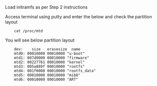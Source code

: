 Load initramfs as per Step 2 instructions

Access terminal using putty and enter the below and check the partition layout

        cat /proc/mtd

You will see below partition layout

        dev:    size   erasesize  name
        mtd0: 00010000 00010000 "u-boot"
        mtd1: 007d0000 00010000 "firmware"
        mtd2: 00227761 00010000 "kernel"
        mtd3: 005a889f 00010000 "rootfs"
        mtd4: 001f0000 00010000 "rootfs_data"
        mtd5: 00010000 00010000 "mib0"
        mtd6: 00010000 00010000 "ART"

